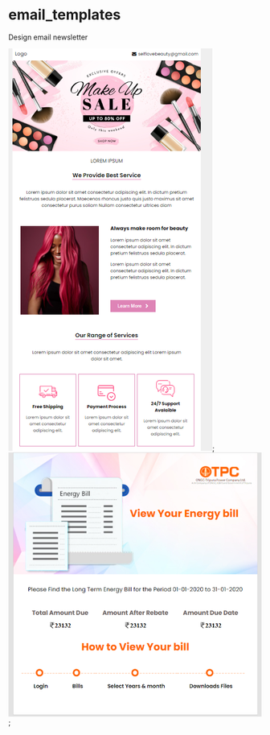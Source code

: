 # email_templates
Design  email newsletter

![Images](images/Screenshot_20230301_000420.png);
![Images](images/screenshot_email.png);
